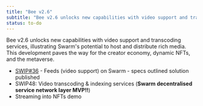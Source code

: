 ```yaml
---
title: "Bee v2.6"
subtitle: "Bee v2.6 unlocks new capabilities with video support and transcoding services, illustrating Swarm's potential to host and distribute rich media. This development paves the way for the creator economy, dynamic NFTs, and the metaverse"
status: to-do
---
```


Bee v2.6 unlocks new capabilities with video support and transcoding services, illustrating Swarm's potential to host and distribute rich media. This development paves the way for the creator economy, dynamic NFTs, and the metaverse.

- [SWIP#36](https://github.com/ethersphere/SWIPs/pull/36/files) - Feeds (video support) on Swarm - specs outlined solution published
- SWIP48: Video transcoding & indexing services (**Swarm decentralised service network layer MVP!!**)
- Streaming into NFTs demo
